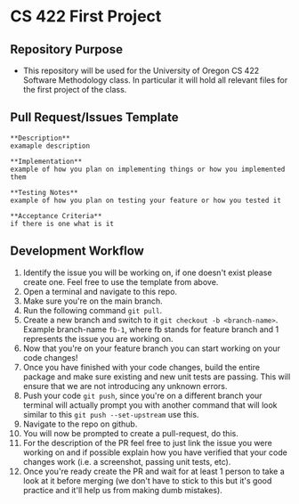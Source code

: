 # CS 422 First Project

## Repository Purpose
- This repository will be used for the University of Oregon CS 422 Software Methodology class. In particular it will hold all relevant files for the first project of the class.

## Pull Request/Issues Template
```
**Description**
examaple description

**Implementation**
example of how you plan on implementing things or how you implemented them

**Testing Notes**
example of how you plan on testing your feature or how you tested it

**Acceptance Criteria**
if there is one what is it
```

## Development Workflow
1. Identify the issue you will be working on, if one doesn't exist please create one. Feel free to use the template from above.
2. Open a terminal and navigate to this repo.
3. Make sure you're on the main branch.
4. Run the following command `git pull`.
5. Create a new branch and switch to it `git checkout -b <branch-name>`. Example branch-name `fb-1`, where fb stands for feature branch and 1 represents the issue you are working on.
6. Now that you're on your feature branch you can start working on your code changes!
7. Once you have finished with your code changes, build the entire package and make sure existing and new unit tests are passing. This will ensure that we are not introducing any unknown errors.
8. Push your code `git push`, since you're on a different branch your terminal will actually prompt you with another command that will look similar to this `git push --set-upstream` use this.
9. Navigate to the repo on github.
10. You will now be prompted to create a pull-request, do this.
11. For the description of the PR feel free to just link the issue you were working on and if possible explain how you have verified that your code changes work (i.e. a screenshot, passing unit tests, etc).
12. Once you're ready create the PR and wait for at least 1 person to take a look at it before merging (we don't have to stick to this but it's good practice and it'll help us from making dumb mistakes). 
